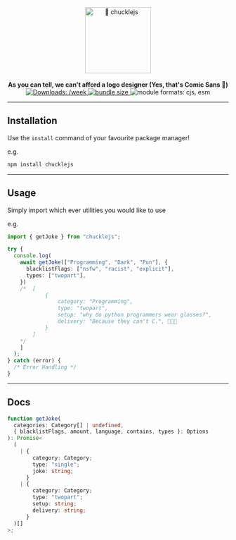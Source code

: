 <div align="center">
  <a href="https://github.com/11xdeveloper/jokejs#readme">
    <img alt="🤣 chucklejs" src="https://i.imgur.com/6Mxp81A.png" height="150px" />
  </a>
</div>

<br/>

<div align="center">
  <strong>As you can tell, we can't afford a logo designer (Yes, that's Comic Sans 🤣)</strong>
  <br />
  <a href="https://www.npmjs.com/package/chucklejs">
    <img src="https://img.shields.io/npm/dw/chucklejs" alt="Downloads: /week">
  </a>
  <a href="https://bundlephobia.com/package/chucklejs">
    <img src="https://img.shields.io/bundlephobia/minzip/chucklejs" alt="bundle size">
  </a>
  <img src="https://img.shields.io/badge/module%20formats-cjs,%20esm-green" alt="module formats: cjs, esm">
</div>

---

## Installation

Use the `install` command of your favourite package manager!

e.g.

```bash
npm install chucklejs
```

---

## Usage

Simply import which ever utilities you would like to use

e.g.

```ts
import { getJoke } from "chucklejs";

try {
  console.log(
    await getJoke(["Programming", "Dark", "Pun"], {
      blacklistFlags: ["nsfw", "racist", "explicit"],
      types: ["twopart"],
    })
    /*  [
            {
                category: "Programming",
                type: "twopart",
                setup: "why do python programmers wear glasses?",
                delivery: "Because they can't C.", 🤣🤣🤣
            }
        ]
    */
    ]
  );
} catch (error) {
  /* Error Handling */
}
```

---

## Docs

```ts
function getJoke(
  categories: Category[] | undefined,
  { blacklistFlags, amount, language, contains, types }: Options
): Promise<
  (
    | {
        category: Category;
        type: "single";
        joke: string;
      }
    | {
        category: Category;
        type: "twopart";
        setup: string;
        delivery: string;
      }
  )[]
>;
```
